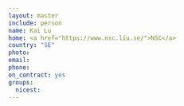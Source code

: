 ```yaml
---
layout: master
include: person
name: Kai Lu
home: <a href="https://www.nsc.liu.se/">NSC</a>
country: "SE"
photo:
email:
phone:
on_contract: yes
groups:
  nicest:
---
```

